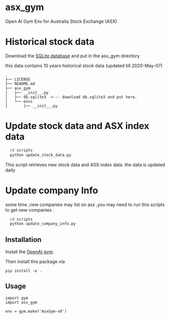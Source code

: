 # asx_gym
Open AI Gym Env for Australia Stock Exchange (ASX)


# Historical stock data
 Download the [SQLite database](https://github.com/asxgym/asx_data/raw/master/db.sqlite3) 
 and put in the asx_gym directory
 
 this data contains 10 years historical stock data (updated till 2020-May-07)

 ```
.
├── LICENSE
├── README.md
├── asx_gym
│   ├── __init__.py
│   ├── db.sqlite3  <--- download db.sqlite3 and put here.
│   └── envs
│       ├── __init__.py

```
# Update stock data and ASX index data 

```bash
  cd scripts
  python update_stock_data.py
```

This script retrieves new stock data and ASX index data. the data is updated daily

# Update company Info

some time ,new companies may list on asx ,you may need to run
this scripts to get new companies .

```bash
  cd scripts
  python update_company_info.py
```

## Installation

Install the [OpenAI gym](https://gym.openai.com/docs/).

Then install this package via

```
pip install -e .
```

## Usage

```
import gym
import asx_gym

env = gym.make('AsxGym-v0')
```

